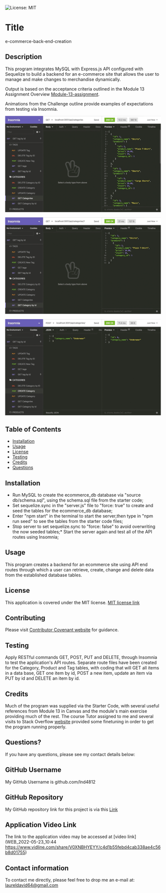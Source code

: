 

![License: MIT](https://img.shields.io/badge/License-MIT-yellow.svg)

# Title

e-commerce-back-end-creation

## Description

This program integrates MySQL with Express.js API configured with Sequelize to build a backend for an e-commerce site that allows the user to manage and make changes to merchandise dynamically.

Output is based on the acceptance criteria outlined in the Module 13 Assignment Overview [Module-13-assignment](https://courses.bootcampspot.com/courses/1181/assignments/23361?module_item_id=464776).

Animations from the Challenge outline provide examples of expectations from testing via Insomnia.

![1st animation](assets/13-orm-homework-demo-01.gif)

![2nd animation](assets/13-orm-homework-demo-02.gif)

![3rd animation](assets/13-orm-homework-demo-03.gif)

## Table of Contents

* [Installation](#installation)
* [Usage](#usage)
* [License](#license)
* [Testing](#testing)
* [Credits](#credits)
* [Questions](#questions)

## Installation

* Run MySQL to create the ecommerce_db database via "source db/schema.sql", using the schema.sql file from the starter code;
* Set sequelize.sync in the "server.js" file to "force: true" to create and seed the tables for the ecommerce_db database;
* Enter "npm start" in the terminal to start the server,then type in "npm run seed" to see the tables from the starter code files;
* Stop server to set sequelize.sync to "force: false" to avoid overwriting the now seeded tables;* Start the server again and test all of the API routes using Insomnia;

## Usage

This program creates a backend for an ecommerce site using API end routes through which a user can retrieve, create, change and delete data from the established database tables.

## License

This application is covered under the MIT license.  [MIT license link](https://choosealicense.com/licenses/mit/)

## Contributing

Please visit [Contributor Covenant website](https://contributor-covenant.org) for guidance.

## Testing

Apply RESTful commands GET, POST, PUT and DELETE, through Insomnia to test the application's API routes. Separate route files have been created for the Category, Product and Tag tables, with coding that will GET all items in a data base, GET one item by id, POST a new item, update an item via PUT by id and DELETE an item by id.

## Credits

Much of the program was supplied via the Starter Code, with several useful references from Module 13 in Canvas and the module's main exercise providing much of the rest. The course Tutor assigned to me and several visits to Stack Overflow [website](https://stackoverflow.com) provided some finetuning in order to get the program running properly.

## Questions?

If you have any questions, please see my contact details below:

## GitHub Username

My GitHub Username is github.com/lnd4812

## GitHub Repository

My GitHub repository link for this project is via this [Link](https://github.com/lnd4812/e-commerce-backend-creation)

## Application Video Link

The link to the application video may be accessed at [video link](WEB_2022-05-23_10:44
https://www.vidline.com/share/V0XNBHYEYY/c4d1b55febd4cab338ae4c56b8d01755)

## Contact information

To contact me directly, please feel free to drop me an e-mail at: <a hef="mailto:laureldavid64@gmail.com">laureldavid64@gmail.com</a>
